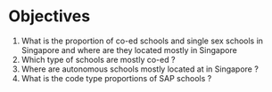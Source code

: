 # Objectives
1. What is the proportion of co-ed schools and single sex schools in Singapore and where are they located mostly in Singapore
2. Which type of schools are mostly co-ed ? 
3. Where are autonomous schools mostly located at in Singapore ?
4. What is the code type proportions of SAP schools ?
